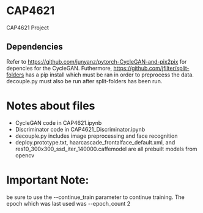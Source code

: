 # CAP4621
CAP4621 Project

## Dependencies 
Refer to https://github.com/junyanz/pytorch-CycleGAN-and-pix2pix for depencies for the CycleGAN.
Futhermore, https://github.com/jfilter/split-folders has a pip install which must be ran in order to preprocess the data.
decouple.py must also be run after split-folders has been run.

# Notes about files
 - CycleGAN code in CAP4621.ipynb
 - Discriminator code in CAP4621_Discriminator.ipynb
 - decouple.py includes image preprocessing and face recognition
 - deploy.prototype.txt, haarcascade_frontalface_default.xml, and res10_300x300_ssd_iter_140000.caffemodel are all prebuilt models from opencv

# Important Note:
be sure to use the --continue_train parameter to continue training. The epoch which was last used was --epoch_count 2
